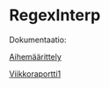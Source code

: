 # RegexInterp

Dokumentaatio:

[Aihemäärittely](Dokumentaatio/Aihemäärittely.md)

[Viikkoraportti1](Dokumentaatio/Viikkoraportti1.md)